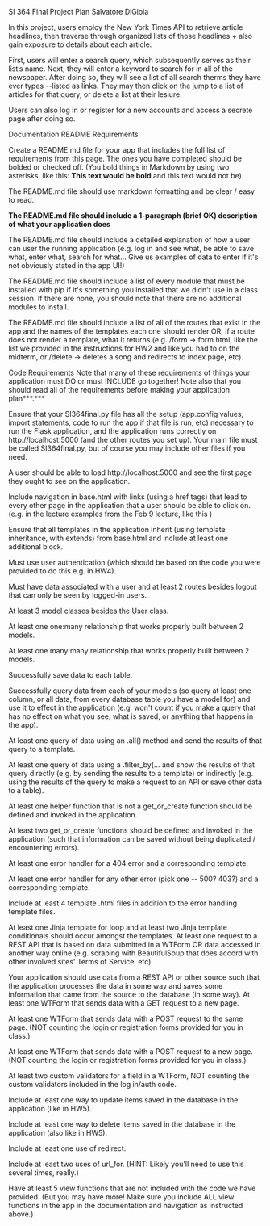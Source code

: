 
SI 364 Final Project Plan
Salvatore DiGioia

In this project, users employ the New York Times API to retrieve article headlines, then traverse through organized lists of those headlines + also gain exposure to details about each article.

First, users will enter a search query, which subsequently serves as their list’s name. Next, they will enter a keyword to search for in all of the newspaper. After doing so, they will see a list of all search therms they have ever types --listed as links. They may then click on the jump to a list of articles for that query, or delete a list at their lesiure. 

Users can also log in or register for a new accounts and access a secrete page after doing so.



Documentation README Requirements


 Create a README.md file for your app that includes the full list of requirements from this page. The ones you have completed should be bolded or checked off. (You bold things in Markdown by using two asterisks, like this: **This text would be bold** and this text would not be)

 The README.md file should use markdown formatting and be clear / easy to read.

 **The README.md file should include a 1-paragraph (brief OK) description of what your application does**

 The README.md file should include a detailed explanation of how a user can user the running application (e.g. log in and see what, be able to save what, enter what, search for what... Give us examples of data to enter if it's not obviously stated in the app UI!)

 The README.md file should include a list of every module that must be installed with pip if it's something you installed that we didn't use in a class session. If there are none, you should note that there are no additional modules to install.

 The README.md file should include a list of all of the routes that exist in the app and the names of the templates each one should render OR, if a route does not render a template, what it returns (e.g. /form -> form.html, like the list we provided in the instructions for HW2 and like you had to on the midterm, or /delete -> deletes a song and redirects to index page, etc).

Code Requirements
Note that many of these requirements of things your application must DO or must INCLUDE go together! Note also that you should read all of the requirements before making your application plan***.***

 Ensure that your SI364final.py file has all the setup (app.config values, import statements, code to run the app if that file is run, etc) necessary to run the Flask application, and the application runs correctly on http://localhost:5000 (and the other routes you set up). Your main file must be called SI364final.py, but of course you may include other files if you need.

 A user should be able to load http://localhost:5000 and see the first page they ought to see on the application.

 Include navigation in base.html with links (using a href tags) that lead to every other page in the application that a user should be able to click on. (e.g. in the lecture examples from the Feb 9 lecture, like this )

 Ensure that all templates in the application inherit (using template inheritance, with extends) from base.html and include at least one additional block.

 Must use user authentication (which should be based on the code you were provided to do this e.g. in HW4).

 Must have data associated with a user and at least 2 routes besides logout that can only be seen by logged-in users.

 At least 3 model classes besides the User class.

 At least one one:many relationship that works properly built between 2 models.

 At least one many:many relationship that works properly built between 2 models.

 Successfully save data to each table.

 Successfully query data from each of your models (so query at least one column, or all data, from every database table you have a model for) and use it to effect in the application (e.g. won't count if you make a query that has no effect on what you see, what is saved, or anything that happens in the app).

 At least one query of data using an .all() method and send the results of that query to a template.

 At least one query of data using a .filter_by(... and show the results of that query directly (e.g. by sending the results to a template) or indirectly (e.g. using the results of the query to make a request to an API or save other data to a table).

 At least one helper function that is not a get_or_create function should be defined and invoked in the application.

 At least two get_or_create functions should be defined and invoked in the application (such that information can be saved without being duplicated / encountering errors).

 At least one error handler for a 404 error and a corresponding template.

 At least one error handler for any other error (pick one -- 500? 403?) and a corresponding template.

 Include at least 4 template .html files in addition to the error handling template files.

 At least one Jinja template for loop and at least two Jinja template conditionals should occur amongst the templates.
 At least one request to a REST API that is based on data submitted in a WTForm OR data accessed in another way online (e.g. scraping with BeautifulSoup that does accord with other involved sites' Terms of Service, etc).

 Your application should use data from a REST API or other source such that the application processes the data in some way and saves some information that came from the source to the database (in some way).
 At least one WTForm that sends data with a GET request to a new page.

 At least one WTForm that sends data with a POST request to the same page. (NOT counting the login or registration forms provided for you in class.)

 At least one WTForm that sends data with a POST request to a new page. (NOT counting the login or registration forms provided for you in class.)

 At least two custom validators for a field in a WTForm, NOT counting the custom validators included in the log in/auth code.

 Include at least one way to update items saved in the database in the application (like in HW5).

 Include at least one way to delete items saved in the database in the application (also like in HW5).

 Include at least one use of redirect.

 Include at least two uses of url_for. (HINT: Likely you'll need to use this several times, really.)

 Have at least 5 view functions that are not included with the code we have provided. (But you may have more! Make sure you include ALL view functions in the app in the documentation and navigation as instructed above.)